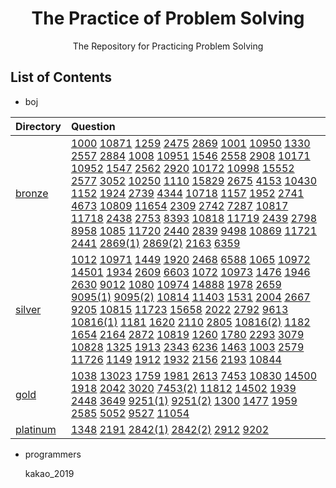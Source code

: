 <h1 align="center">The Practice of Problem Solving</h1>
<div align="center">
    The Repository for Practicing Problem Solving
</div>

## List of Contents

-   boj

|Directory|Question|
|:---|:---|
[bronze](/boj/bronze)|[1000](/boj/bronze/boj_1000.cpp) [10871](/boj/bronze/boj_10871.cpp) [1259](/boj/bronze/boj_1259.cpp) [2475](/boj/bronze/boj_2475.cpp) [2869](/boj/bronze/boj_2869.cpp) [1001](/boj/bronze/boj_1001.cpp) [10950](/boj/bronze/boj_10950.cpp) [1330](/boj/bronze/boj_1330.cpp) [2557](/boj/bronze/boj_2557.cpp) [2884](/boj/bronze/boj_2884.cpp) [1008](/boj/bronze/boj_1008.cpp) [10951](/boj/bronze/boj_10951.cpp) [1546](/boj/bronze/boj_1546.cpp) [2558](/boj/bronze/boj_2558.cpp) [2908](/boj/bronze/boj_2908.cpp) [10171](/boj/bronze/boj_10171.cpp) [10952](/boj/bronze/boj_10952.cpp) [1547](/boj/bronze/boj_1547.cpp) [2562](/boj/bronze/boj_2562.cpp) [2920](/boj/bronze/boj_2920.cpp) [10172](/boj/bronze/boj_10172.cpp) [10998](/boj/bronze/boj_10998.cpp) [15552](/boj/bronze/boj_15552.cpp) [2577](/boj/bronze/boj_2577.cpp) [3052](/boj/bronze/boj_3052.cpp) [10250](/boj/bronze/boj_10250.cpp) [1110](/boj/bronze/boj_1110.cpp) [15829](/boj/bronze/boj_15829.cpp) [2675](/boj/bronze/boj_2675.cpp) [4153](/boj/bronze/boj_4153.cpp) [10430](/boj/bronze/boj_10430.cpp) [1152](/boj/bronze/boj_1152.cpp) [1924](/boj/bronze/boj_1924.cpp) [2739](/boj/bronze/boj_2739.cpp) [4344](/boj/bronze/boj_4344.cpp) [10718](/boj/bronze/boj_10718.cpp) [1157](/boj/bronze/boj_1157.cpp) [1952](/boj/bronze/boj_1952.cpp) [2741](/boj/bronze/boj_2741.cpp) [4673](/boj/bronze/boj_4673.cpp) [10809](/boj/bronze/boj_10809.cpp) [11654](/boj/bronze/boj_11654.cpp) [2309](/boj/bronze/boj_2309.cpp) [2742](/boj/bronze/boj_2742.cpp) [7287](/boj/bronze/boj_7287.cpp) [10817](/boj/bronze/boj_10817.cpp) [11718](/boj/bronze/boj_11718.cpp) [2438](/boj/bronze/boj_2438.cpp) [2753](/boj/bronze/boj_2753.cpp) [8393](/boj/bronze/boj_8393.cpp) [10818](/boj/bronze/boj_10818.cpp) [11719](/boj/bronze/boj_11719.cpp) [2439](/boj/bronze/boj_2439.cpp) [2798](/boj/bronze/boj_2798.cpp) [8958](/boj/bronze/boj_8958.cpp) [1085](/boj/bronze/boj_1085.cpp) [11720](/boj/bronze/boj_11720.cpp) [2440](/boj/bronze/boj_2440.cpp) [2839](/boj/bronze/boj_2839.cpp) [9498](/boj/bronze/boj_9498.cpp) [10869](/boj/bronze/boj_10869.cpp) [11721](/boj/bronze/boj_11721.cpp) [2441](/boj/bronze/boj_2441.cpp) [2869(1)](/boj/bronze/boj_2869(1).cpp) [2869(2)](/boj/bronze/boj_2869(2).cpp) [2163](/boj/bronze/boj_2163.cpp) [6359](/boj/bronze/boj_6359.cpp) |
|[silver](/boj/silver)|[1012](/boj/silver/boj_1012.cpp) [10971](/boj/silver/boj_10971.cpp) [1449](/boj/silver/boj_1449.cpp) [1920](/boj/silver/boj_1920.cpp) [2468](/boj/silver/boj_2468.cpp) [6588](/boj/silver/boj_6588.cpp) [1065](/boj/silver/boj_1065.cpp) [10972](/boj/silver/boj_10972.cpp) [14501](/boj/silver/boj_14501.cpp) [1934](/boj/silver/boj_1934.cpp) [2609](/boj/silver/boj_2609.cpp) [6603](/boj/silver/boj_6603.cpp) [1072](/boj/silver/boj_1072.cpp) [10973](/boj/silver/boj_10973.cpp) [1476](/boj/silver/boj_1476.cpp) [1946](/boj/silver/boj_1946.cpp) [2630](/boj/silver/boj_2630.cpp) [9012](/boj/silver/boj_9012.cpp) [1080](/boj/silver/boj_1080.cpp) [10974](/boj/silver/boj_10974.cpp) [14888](/boj/silver/boj_14888.cpp) [1978](/boj/silver/boj_1978.cpp) [2659](/boj/silver/boj_2659.cpp) [9095(1)](/boj/silver/boj_9095(1).cpp) [9095(2)](/boj/silver/boj_9095(2).cpp) [10814](/boj/silver/boj_10814.cpp) [11403](/boj/silver/boj_11403.cpp) [1531](/boj/silver/boj_1531.cpp) [2004](/boj/silver/boj_2004.cpp) [2667](/boj/silver/boj_2667.cpp) [9205](/boj/silver/boj_9205.cpp) [10815](/boj/silver/boj_10815.cpp) [11723](/boj/silver/boj_11723.cpp) [15658](/boj/silver/boj_15658.cpp) [2022](/boj/silver/boj_2022.cpp) [2792](/boj/silver/boj_2792.cpp) [9613](/boj/silver/boj_9613.cpp) [10816(1)](/boj/silver/boj_10816(1).cpp) [1181](/boj/silver/boj_1181.cpp) [1620](/boj/silver/boj_1620.cpp) [2110](/boj/silver/boj_2110.cpp) [2805](/boj/silver/boj_2805.cpp) [10816(2)](/boj/silver/boj_10816(2).cpp) [1182](/boj/silver/boj_1182.cpp) [1654](/boj/silver/boj_1654.cpp) [2164](/boj/silver/boj_2164.cpp) [2872](/boj/silver/boj_2872.cpp) [10819](/boj/silver/boj_10819.cpp) [1260](/boj/silver/boj_1260.cpp) [1780](/boj/silver/boj_1780.cpp) [2293](/boj/silver/boj_2293.cpp) [3079](/boj/silver/boj_3079.cpp) [10828](/boj/silver/boj_10828.cpp) [1325](/boj/silver/boj_1325.cpp) [1913](/boj/silver/boj_1913.cpp) [2343](/boj/silver/boj_2343.cpp) [6236](/boj/silver/boj_6236.cpp) [1463](/boj/silver/boj_1463.cpp) [1003](/boj/silver/boj_1003.cpp) [2579](/boj/silver/boj_2579.cpp) [11726](/boj/silver/boj_11726.cpp) [1149](/boj/silver/boj_1149.cpp) [1912](/boj/silver/boj_1912.cpp) [1932](/boj/silver/boj_1932.cpp) [2156](/boj/silver/boj_2156.cpp) [2193](/boj/silver/boj_2193.cpp) [10844](/boj/silver/boj_10844.cpp) |
|[gold](/boj/gold)|[1038](/boj/gold/boj_1038.cpp) [13023](/boj/gold/boj_13023.cpp) [1759](/boj/gold/boj_1759.cpp) [1981](/boj/gold/boj_1981.cpp) [2613](/boj/gold/boj_2613.cpp) [7453](/boj/gold/boj_7453.cpp) [10830](/boj/gold/boj_10830.cpp) [14500](/boj/gold/boj_14500.cpp) [1918](/boj/gold/boj_1918.cpp) [2042](/boj/gold/boj_2042.cpp) [3020](/boj/gold/boj_3020.cpp) [7453(2)](/boj/gold/boj_7453(2).cpp) [11812](/boj/gold/boj_11812.cpp) [14502](/boj/gold/boj_14502.cpp) [1939](/boj/gold/boj_1939.cpp) [2448](/boj/gold/boj_2448.cpp) [3649](/boj/gold/boj_3649.cpp) [9251(1)](/boj/gold/boj_9251(1).cpp) [9251(2)](/boj/gold/boj_9251(2).cpp) [1300](/boj/gold/boj_1300.cpp) [1477](/boj/gold/boj_1477.cpp) [1959](/boj/gold/boj_1959.cpp) [2585](/boj/gold/boj_2585.cpp) [5052](/boj/gold/boj_5052.cpp) [9527](/boj/gold/boj_9527.cpp) [11054](/boj/gold/boj_11054.cpp) |
|[platinum](/boj/platinum)|[1348](/boj/platinum/boj_1348.cpp) [2191](/boj/platinum/boj_2191.cpp) [2842(1)](/boj/platinum/boj_2842(1).cpp) [2842(2)](/boj/platinum/boj_2842(2).cpp) [2912](/boj/platinum/boj_2912.cpp) [9202](/boj/platinum/boj_9202.cpp) |

-   programmers

    kakao_2019
